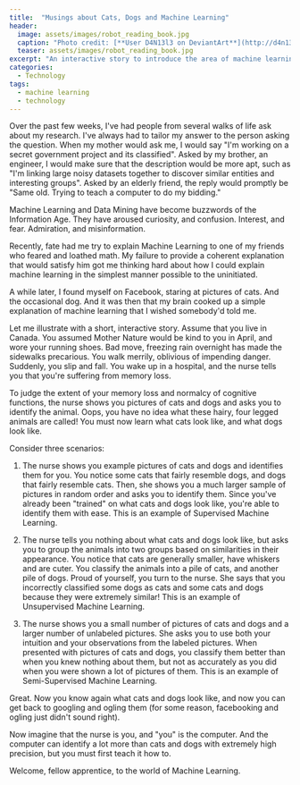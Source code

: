 ```yaml
---
title:  "Musings about Cats, Dogs and Machine Learning"
header:
  image: assets/images/robot_reading_book.jpg
  caption: "Photo credit: [**User D4N13l3 on DeviantArt**](http://d4n13l3.deviantart.com/art/do-androids-read-Robot-book-325505227)"
  teaser: assets/images/robot_reading_book.jpg
excerpt: "An interactive story to introduce the area of machine learning to beginners."
categories: 
  - Technology
tags:
  - machine learning
  - technology
---
```


Over the past few weeks, I've had people from several walks of life ask about my research. I've always had to tailor my answer to the person asking the question. When my mother would ask me, I would say "I'm working on a secret government project and its classified". Asked by my brother, an engineer, I would make sure that the description would be more apt, such as "I'm linking large noisy datasets together to discover similar entities and interesting groups". Asked by an elderly friend, the reply would promptly be "Same old. Trying to teach a computer to do my bidding."

Machine Learning and Data Mining have become buzzwords of the Information Age. They have aroused curiosity, and confusion. Interest, and fear. Admiration, and misinformation.

Recently, fate had me try to explain Machine Learning to one of my friends who feared and loathed math. My failure to provide a coherent explanation that would satisfy him got me thinking hard about how I could explain machine learning in the simplest manner possible to the uninitiated.

A while later, I found myself on Facebook, staring at pictures of cats. And the occasional dog. And it was then that my brain cooked up a simple explanation of machine learning that I wished somebody'd told me.

Let me illustrate with a short, interactive story. Assume that you live in Canada. You assumed Mother Nature would be kind to you in April, and wore your running shoes. Bad move, freezing rain overnight has made the sidewalks precarious. You walk merrily, oblivious of impending danger. Suddenly, you slip and fall. You wake up in a hospital, and the nurse tells you that you're suffering from memory loss.

To judge the extent of your memory loss and normalcy of cognitive functions, the nurse shows you pictures of cats and dogs and asks you to identify the animal. Oops, you have no idea what these hairy, four legged animals are called! You must now learn what cats look like, and what dogs look like.

Consider three scenarios:

1. The nurse shows you example pictures of cats and dogs and identifies them for you. You notice some cats that fairly resemble dogs, and dogs that fairly resemble cats. Then, she shows you a much larger sample of pictures in random order and asks you to identify them. Since you've already been "trained" on what cats and dogs look like, you're able to identify them with ease. This is an example of Supervised Machine Learning.

2. The nurse tells you nothing about what cats and dogs look like, but asks you to group the animals into two groups based on similarities in their appearance. You notice that cats are generally smaller, have whiskers and are cuter. You classify the animals into a pile of cats, and another pile of dogs. Proud of yourself, you turn to the nurse. She says that you incorrectly classified some dogs as cats and some cats and dogs because they were extremely similar! This is an example of Unsupervised Machine Learning.

3. The nurse shows you a small number of pictures of cats and dogs and a larger number of unlabeled pictures. She asks you to use both your intuition and your observations from the labeled pictures. When presented with pictures of cats and dogs, you classify them better than when you knew nothing about them, but not as accurately as you did when you were shown a lot of pictures of them. This is an example of Semi-Supervised Machine Learning.


Great. Now you know again what cats and dogs look like, and now you can get back to googling and ogling them (for some reason, facebooking and ogling just didn't sound right).


Now imagine that the nurse is you, and "you" is the computer. And the computer can identify a lot more than cats and dogs with extremely high precision, but you must first teach it how to.


Welcome, fellow apprentice, to the world of Machine Learning. 